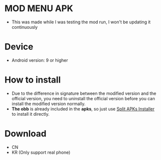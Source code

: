 # MOD MENU APK
* This was made while I was testing the mod run, I won't be updating it continuously

# Device
* Android version: 9 or higher

# How to install
* Due to the difference in signature between the modified version and the official version, you need to uninstall the official version before you can install the modified version normally.
* **The obb** is already included in the **apks**, so just use [Split APKs Installer](https://github.com/Aefyr/SAI/releases) to install it directly.

# Download
* CN
* KR (Only support real phone)

